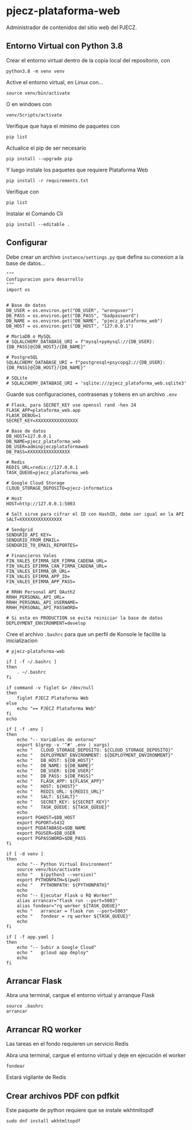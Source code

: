 # pjecz-plataforma-web

Administrador de contenidos del sitio web del PJECZ.

## Entorno Virtual con Python 3.8

Crear el entorno virtual dentro de la copia local del repositorio, con

    python3.8 -m venv venv

Active el entorno virtual, en Linux con...

    source venv/bin/activate

O en windows con

    venv/Scripts/activate

Verifique que haya el mínimo de paquetes con

    pip list

Actualice el pip de ser necesario

    pip install --upgrade pip

Y luego instale los paquetes que requiere Plataforma Web

    pip install -r requirements.txt

Verifique con

    pip list

Instalar el Comando Cli

    pip install --editable .

## Configurar

Debe crear un archivo `instance/settings.py` que defina su conexion a la base de datos...

    """
    Configuracion para desarrollo
    """
    import os


    # Base de datos
    DB_USER = os.environ.get("DB_USER", "wronguser")
    DB_PASS = os.environ.get("DB_PASS", "badpassword")
    DB_NAME = os.environ.get("DB_NAME", "pjecz_plataforma_web")
    DB_HOST = os.environ.get("DB_HOST", "127.0.0.1")

    # MariaDB o MySQL
    # SQLALCHEMY_DATABASE_URI = f"mysql+pymysql://{DB_USER}:{DB_PASS}@{DB_HOST}/{DB_NAME}"

    # PostgreSQL
    SQLALCHEMY_DATABASE_URI = f"postgresql+psycopg2://{DB_USER}:{DB_PASS}@{DB_HOST}/{DB_NAME}"

    # SQLite
    # SQLALCHEMY_DATABASE_URI = 'sqlite:///pjecz_plataforma_web.sqlite3'

Guarde sus configuraciones, contrasenas y tokens en un archivo `.env`

    # Flask, para SECRET_KEY use openssl rand -hex 24
    FLASK_APP=plataforma_web.app
    FLASK_DEBUG=1
    SECRET_KEY=XXXXXXXXXXXXXXXX

    # Base de datos
    DB_HOST=127.0.0.1
    DB_NAME=pjecz_plataforma_web
    DB_USER=adminpjeczplataformaweb
    DB_PASS=XXXXXXXXXXXXXXXX

    # Redis
    REDIS_URL=redis://127.0.0.1
    TASK_QUEUE=pjecz_plataforma_web

    # Google Cloud Storage
    CLOUD_STORAGE_DEPOSITO=pjecz-informatica

    # Host
    HOST=http://127.0.0.1:5003

    # Salt sirve para cifrar el ID con HashID, debe ser igual en la API
    SALT=XXXXXXXXXXXXXXXX

    # Sendgrid
    SENDGRID_API_KEY=
    SENDGRID_FROM_EMAIL=
    SENDGRID_TO_EMAIL_REPORTES=

    # Financieros Vales
    FIN_VALES_EFIRMA_SER_FIRMA_CADENA_URL=
    FIN_VALES_EFIRMA_CAN_FIRMA_CADENA_URL=
    FIN_VALES_EFIRMA_QR_URL=
    FIN_VALES_EFIRMA_APP_ID=
    FIN_VALES_EFIRMA_APP_PASS=

    # RRHH Personal API OAuth2
    RRHH_PERSONAL_API_URL=
    RRHH_PERSONAL_API_USERNAME=
    RRHH_PERSONAL_API_PASSWORD=

    # Si esta en PRODUCTION se evita reiniciar la base de datos
    DEPLOYMENT_ENVIRONMENT=develop

Cree el archivo `.bashrc` para que un perfil de Konsole le facilite la inicializacion

    # pjecz-plataforma-web

    if [ -f ~/.bashrc ]
    then
        . ~/.bashrc
    fi

    if command -v figlet &> /dev/null
    then
        figlet PJECZ Plataforma Web
    else
        echo "== PJECZ Plataforma Web"
    fi
    echo

    if [ -f .env ]
    then
        echo "-- Variables de entorno"
        export $(grep -v '^#' .env | xargs)
        echo "   CLOUD_STORAGE_DEPOSITO: ${CLOUD_STORAGE_DEPOSITO}"
        echo "   DEPLOYMENT_ENVIRONMENT: ${DEPLOYMENT_ENVIRONMENT}"
        echo "   DB_HOST: ${DB_HOST}"
        echo "   DB_NAME: ${DB_NAME}"
        echo "   DB_USER: ${DB_USER}"
        echo "   DB_PASS: ${DB_PASS}"
        echo "   FLASK_APP: ${FLASK_APP}"
        echo "   HOST: ${HOST}"
        echo "   REDIS_URL: ${REDIS_URL}"
        echo "   SALT: ${SALT}"
        echo "   SECRET_KEY: ${SECRET_KEY}"
        echo "   TASK_QUEUE: ${TASK_QUEUE}"
        echo
        export PGHOST=$DB_HOST
        export PGPORT=5432
        export PGDATABASE=$DB_NAME
        export PGUSER=$DB_USER
        export PGPASSWORD=$DB_PASS
    fi

    if [ -d venv ]
    then
        echo "-- Python Virtual Environment"
        source venv/bin/activate
        echo "   $(python3 --version)"
        export PYTHONPATH=$(pwd)
        echo "   PYTHONPATH: ${PYTHONPATH}"
        echo
        echo "-- Ejecutar Flask o RQ Worker"
        alias arrancar="flask run --port=5003"
        alias fondear="rq worker ${TASK_QUEUE}"
        echo "   arrancar = flask run --port=5003"
        echo "   fondear = rq worker ${TASK_QUEUE}"
        echo
    fi

    if [ -f app.yaml ]
    then
        echo "-- Subir a Google Cloud"
        echo "   gcloud app deploy"
        echo
    fi

## Arrancar Flask

Abra una terminal, cargue el entorno virtual y arranque Flask

    source .bashrc
    arrancar

## Arrancar RQ worker

Las tareas en el fondo requieren un servicio Redis

Abra una terminal, cargue el entorno virtual y deje en ejecución el worker

    fondear

Estará vigilante de Redis

## Crear archivos PDF con pdfkit

Este paquete de python requiere que se instale wkhtmltopdf

    sudo dnf install wkhtmltopdf
